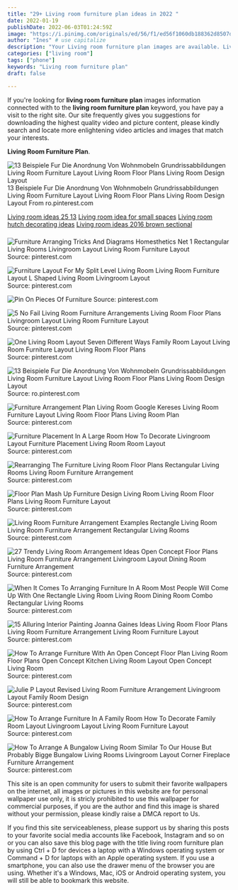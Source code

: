 ```yaml
---
title: "29+ Living room furniture plan ideas in 2022 "
date: 2022-01-19
publishDate: 2022-06-03T01:24:59Z
image: "https://i.pinimg.com/originals/ed/56/f1/ed56f1060db188362d8507d161624f11.jpg"
author: "Ines" # use capitalize
description: "Your Living room furniture plan images are available. Living room furniture plan are a topic that is being searched for and liked by netizens now. You can Find and Download the Living room furniture plan files here. Find and Download all free vectors."
categories: ["living room"]
tags: ["phone"]
keywords: "Living room furniture plan"
draft: false

---
```


If you're looking for **living room furniture plan** images information connected with to the **living room furniture plan** keyword, you have pay a visit to the right  site.  Our site frequently  gives you  suggestions  for downloading  the highest  quality video and picture  content, please kindly search and locate more enlightening video articles and images  that match your interests.

**Living Room Furniture Plan**. 

![13 Beispiele Fur Die Anordnung Von Wohnmobeln Grundrissabbildungen Living Room Furniture Layout Living Room Floor Plans Living Room Design Layout](https://i.pinimg.com/736x/5e/75/b8/5e75b8a8fa030fbaf09581a3913fadb1.jpg "13 Beispiele Fur Die Anordnung Von Wohnmobeln Grundrissabbildungen Living Room Furniture Layout Living Room Floor Plans Living Room Design Layout")
13 Beispiele Fur Die Anordnung Von Wohnmobeln Grundrissabbildungen Living Room Furniture Layout Living Room Floor Plans Living Room Design Layout From ro.pinterest.com

[Living room ideas 25 13](/living-room-ideas-25-13/)
[Living room idea for small spaces](/living-room-idea-for-small-spaces/)
[Living room hutch decorating ideas](/living-room-hutch-decorating-ideas/)
[Living room ideas 2016 brown sectional](/living-room-ideas-2016-brown-sectional/)



### 

 


![Furniture Arranging Tricks And Diagrams Homesthetics Net 1 Rectangular Living Rooms Livingroom Layout Living Room Furniture Layout](https://i.pinimg.com/736x/86/34/6d/86346dc59198372e94a37de43b751b2d.jpg "Furniture Arranging Tricks And Diagrams Homesthetics Net 1 Rectangular Living Rooms Livingroom Layout Living Room Furniture Layout")
Source: pinterest.com

 

![Furniture Layout For My Split Level Living Room Living Room Furniture Layout L Shaped Living Room Livingroom Layout](https://i.pinimg.com/originals/56/4f/42/564f421dae28e4cd57277c7429573f5c.jpg "Furniture Layout For My Split Level Living Room Living Room Furniture Layout L Shaped Living Room Livingroom Layout")
Source: pinterest.com

 

![Pin On Pieces Of Furniture](https://i.pinimg.com/originals/67/77/9a/67779a343d8018d8ba2c5d85d4d92966.jpg "Pin On Pieces Of Furniture")
Source: pinterest.com

 

![5 No Fail Living Room Furniture Arrangements Living Room Floor Plans Livingroom Layout Living Room Furniture Layout](https://i.pinimg.com/564x/73/c0/e6/73c0e64398204c51864860c943b8b78c.jpg "5 No Fail Living Room Furniture Arrangements Living Room Floor Plans Livingroom Layout Living Room Furniture Layout")
Source: pinterest.com

 

![One Living Room Layout Seven Different Ways Family Room Layout Living Room Furniture Layout Living Room Floor Plans](https://i.pinimg.com/originals/d2/76/a7/d276a7cfaf7810de6f139f2435449fc1.jpg "One Living Room Layout Seven Different Ways Family Room Layout Living Room Furniture Layout Living Room Floor Plans")
Source: pinterest.com

 

![13 Beispiele Fur Die Anordnung Von Wohnmobeln Grundrissabbildungen Living Room Furniture Layout Living Room Floor Plans Living Room Design Layout](https://i.pinimg.com/736x/5e/75/b8/5e75b8a8fa030fbaf09581a3913fadb1.jpg "13 Beispiele Fur Die Anordnung Von Wohnmobeln Grundrissabbildungen Living Room Furniture Layout Living Room Floor Plans Living Room Design Layout")
Source: ro.pinterest.com

 

![Furniture Arrangement Plan Living Room Google Kereses Living Room Furniture Layout Living Room Floor Plans Living Room Plan](https://i.pinimg.com/564x/3b/16/28/3b1628161c152ab9707232d728a5cf68.jpg "Furniture Arrangement Plan Living Room Google Kereses Living Room Furniture Layout Living Room Floor Plans Living Room Plan")
Source: pinterest.com

 

![Furniture Placement In A Large Room How To Decorate Livingroom Layout Furniture Placement Living Room Room Layout](https://i.pinimg.com/originals/51/7c/c5/517cc59e298598f69c9fb80263cd27a5.jpg "Furniture Placement In A Large Room How To Decorate Livingroom Layout Furniture Placement Living Room Room Layout")
Source: pinterest.com

 

![Rearranging The Furniture Living Room Floor Plans Rectangular Living Rooms Living Room Furniture Arrangement](https://i.pinimg.com/originals/6f/3d/91/6f3d919767bc7a6b46384b946c11b30b.jpg "Rearranging The Furniture Living Room Floor Plans Rectangular Living Rooms Living Room Furniture Arrangement")
Source: pinterest.com

 

![Floor Plan Mash Up Furniture Design Living Room Living Room Floor Plans Living Room Furniture Layout](https://i.pinimg.com/originals/07/22/6f/07226f5894b56168ce17e91ed938b10b.png "Floor Plan Mash Up Furniture Design Living Room Living Room Floor Plans Living Room Furniture Layout")
Source: pinterest.com

 

![Living Room Furniture Arrangement Examples Rectangle Living Room Living Room Furniture Arrangement Rectangular Living Rooms](https://i.pinimg.com/originals/5d/c7/ff/5dc7ffa5a7c5e0d8cd49ddca411b35c8.jpg "Living Room Furniture Arrangement Examples Rectangle Living Room Living Room Furniture Arrangement Rectangular Living Rooms")
Source: pinterest.com

 

![27 Trendy Living Room Arrangement Ideas Open Concept Floor Plans Living Room Furniture Arrangement Livingroom Layout Dining Room Furniture Arrangement](https://i.pinimg.com/originals/d2/e1/ba/d2e1ba06b3168151a0caa74999501342.png "27 Trendy Living Room Arrangement Ideas Open Concept Floor Plans Living Room Furniture Arrangement Livingroom Layout Dining Room Furniture Arrangement")
Source: pinterest.com

 

![When It Comes To Arranging Furniture In A Room Most People Will Come Up With One Rectangle Living Room Living Room Dining Room Combo Rectangular Living Rooms](https://i.pinimg.com/736x/a1/9f/7c/a19f7cec42cb57efba4b38fc2278aff2--narrow-living-room-dining-room-combo-dining-room-library-combo.jpg "When It Comes To Arranging Furniture In A Room Most People Will Come Up With One Rectangle Living Room Living Room Dining Room Combo Rectangular Living Rooms")
Source: pinterest.com

 

![15 Alluring Interior Painting Joanna Gaines Ideas Living Room Floor Plans Living Room Furniture Arrangement Living Room Furniture Layout](https://i.pinimg.com/736x/21/0c/c6/210cc62d5949a928e81bf5149e07431a.jpg "15 Alluring Interior Painting Joanna Gaines Ideas Living Room Floor Plans Living Room Furniture Arrangement Living Room Furniture Layout")
Source: pinterest.com

 

![How To Arrange Furniture With An Open Concept Floor Plan Living Room Floor Plans Open Concept Kitchen Living Room Layout Open Concept Living Room](https://i.pinimg.com/736x/a2/c3/2f/a2c32f4fc3579f87c0e6488a47383070.jpg "How To Arrange Furniture With An Open Concept Floor Plan Living Room Floor Plans Open Concept Kitchen Living Room Layout Open Concept Living Room")
Source: pinterest.com

 

![Julie P Layout Revised Living Room Furniture Arrangement Livingroom Layout Family Room Design](https://i.pinimg.com/originals/bd/cb/2d/bdcb2db95776bfcce8b96423ef5b0cc6.jpg "Julie P Layout Revised Living Room Furniture Arrangement Livingroom Layout Family Room Design")
Source: pinterest.com

 

![How To Arrange Furniture In A Family Room How To Decorate Family Room Layout Livingroom Layout Living Room Furniture Layout](https://i.pinimg.com/474x/6c/13/be/6c13beba06ef657beae2bc58bf25ef70.jpg "How To Arrange Furniture In A Family Room How To Decorate Family Room Layout Livingroom Layout Living Room Furniture Layout")
Source: pinterest.com

 

![How To Arrange A Bungalow Living Room Similar To Our House But Probably Bigge Bungalow Living Rooms Livingroom Layout Corner Fireplace Furniture Arrangement](https://i.pinimg.com/originals/ed/56/f1/ed56f1060db188362d8507d161624f11.jpg "How To Arrange A Bungalow Living Room Similar To Our House But Probably Bigge Bungalow Living Rooms Livingroom Layout Corner Fireplace Furniture Arrangement")
Source: pinterest.com

 

This site is an open community for users to submit their favorite wallpapers on the internet, all images or pictures in this website are for personal wallpaper use only, it is stricly prohibited to use this wallpaper for commercial purposes, if you are the author and find this image is shared without your permission, please kindly raise a DMCA report to Us.

If you find this site serviceableness, please support us by sharing this posts to your favorite social media accounts like Facebook, Instagram and so on or you can also save this blog page with the title living room furniture plan by using Ctrl + D for devices a laptop with a Windows operating system or Command + D for laptops with an Apple operating system. If you use a smartphone, you can also use the drawer menu of the browser you are using. Whether it's a Windows, Mac, iOS or Android operating system, you will still be able to bookmark this website.
